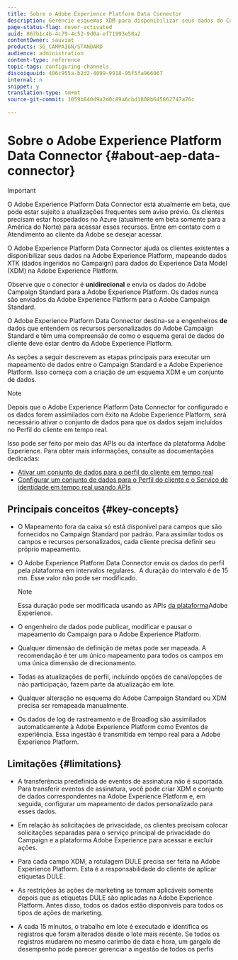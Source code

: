 ```yaml
---
title: Sobre o Adobe Experience Platform Data Connector
description: Gerencie esquemas XDM para disponibilizar seus dados do Campaign Standard na Adobe Experience Platform.
page-status-flag: never-activated
uuid: 867b1c4b-4c79-4c52-9d0a-ef71993e50a2
contentOwner: sauviat
products: SG_CAMPAIGN/STANDARD
audience: administration
content-type: reference
topic-tags: configuring-channels
discoiquuid: 406c955a-b2d2-4099-9918-95f5fa966067
internal: n
snippet: y
translation-type: tm+mt
source-git-commit: 1059b840d9a2d0c89a6cbd1808b645862747a76c

---
```



# Sobre o Adobe Experience Platform Data Connector {#about-aep-data-connector}

>[!IMPORTANT]
>
>O Adobe Experience Platform Data Connector está atualmente em beta, que pode estar sujeito a atualizações frequentes sem aviso prévio. Os clientes precisam estar hospedados no Azure (atualmente em beta somente para a América do Norte) para acessar esses recursos. Entre em contato com o Atendimento ao cliente da Adobe se desejar acessar.

O Adobe Experience Platform Data Connector ajuda os clientes existentes a disponibilizar seus dados na Adobe Experience Platform, mapeando dados XTK (dados ingeridos no Campaign) para dados do Experience Data Model (XDM) na Adobe Experience Platform.

Observe que o conector é **unidirecional** e envia os dados do Adobe Campaign Standard para a Adobe Experience Platform. Os dados nunca são enviados da Adobe Experience Platform para o Adobe Campaign Standard.

O Adobe Experience Platform Data Connector destina-se a engenheiros **de** dados que entendem os recursos personalizados do Adobe Campaign Standard e têm uma compreensão de como o esquema geral de dados do cliente deve estar dentro da Adobe Experience Platform.

As seções a seguir descrevem as etapas principais para executar um mapeamento de dados entre o Campaign Standard e a Adobe Experience Platform. Isso começa com a criação de um esquema XDM e um conjunto de dados.

>[!NOTE]
>Depois que o Adobe Experience Platform Data Connector for configurado e os dados forem assimilados com êxito na Adobe Experience Platform, será necessário ativar o conjunto de dados para que os dados sejam incluídos no Perfil do cliente em tempo real.
>
>Isso pode ser feito por meio das APIs ou da interface da plataforma Adobe Experience. Para obter mais informações, consulte as documentações dedicadas:
>
>* [Ativar um conjunto de dados para o perfil do cliente em tempo real](https://www.adobe.io/apis/experienceplatform/home/tutorials/alltutorials.html#!api-specification/markdown/narrative/tutorials/data_ingestion_tutorial/data_ingestion_tutorial.md)
>* [Configurar um conjunto de dados para o Perfil do cliente e o Serviço de identidade em tempo real usando APIs](https://www.adobe.io/apis/experienceplatform/home/tutorials/alltutorials.html#!api-specification/markdown/narrative/tutorials/unified_profile_dataset_tutorial/unified_profile_dataset_api_tutorial.md)


## Principais conceitos {#key-concepts}

* O Mapeamento fora da caixa só está disponível para campos que são fornecidos no Campaign Standard por padrão. Para assimilar todos os campos e recursos personalizados, cada cliente precisa definir seu próprio mapeamento.

* O Adobe Experience Platform Data Connector envia os dados do perfil pela plataforma em intervalos regulares. &#x200B; A duração do intervalo é de 15 mn. Esse valor não pode ser modificado.

   >[!NOTE]
   >
   >Essa duração pode ser modificada usando as APIs [da plataforma](https://www.adobe.io/apis/experienceplatform/home/tutorials/alltutorials.html#!api-specification/markdown/narrative/tutorials/authenticate_to_acp_tutorial/authenticate_to_acp_tutorial.md)Adobe Experience.

* O engenheiro de dados pode publicar, modificar e pausar o mapeamento do Campaign para o Adobe Experience Platform.

* Qualquer dimensão de definição de metas pode ser mapeada. A recomendação é ter um único mapeamento para todos os campos em uma única dimensão de direcionamento.

* Todas as atualizações de perfil, incluindo opções de canal/opções de não participação, fazem parte da atualização em lote.

* Qualquer alteração no esquema do Adobe Campaign Standard ou XDM precisa ser remapeada manualmente. &#x200B;

* Os dados de log de rastreamento e de Broadlog são assimilados automaticamente à Adobe Experience Platform como Eventos de experiência. Essa ingestão é transmitida em tempo real para a Adobe Experience Platform.

## Limitações {#limitations}

* A transferência predefinida de eventos de assinatura não é suportada. Para transferir eventos de assinatura, você pode criar XDM e conjunto de dados correspondentes na Adobe Experience Platform e, em seguida, configurar um mapeamento de dados personalizado para esses dados.

* Em relação às solicitações de privacidade, os clientes precisam colocar solicitações separadas para o serviço principal de privacidade do Campaign e a plataforma Adobe Experience para acessar e excluir ações.

* Para cada campo XDM, a rotulagem DULE precisa ser feita na Adobe Experience Platform. Esta é a responsabilidade do cliente de aplicar etiquetas DULE.

* As restrições às ações de marketing se tornam aplicáveis somente depois que as etiquetas DULE são aplicadas na Adobe Experience Platform. Antes disso, todos os dados estão disponíveis para todos os tipos de ações de marketing.

* A cada 15 minutos, o trabalho em lote é executado e identifica os registros que foram alterados desde o lote mais recente. Se todos os registros mudarem no mesmo carimbo de data e hora, um gargalo de desempenho pode parecer gerenciar a ingestão de todos os perfis
